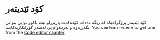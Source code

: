 # کۆد ئێدیتەر

کۆد ئێدیتەر پرۆگرامێکە کە رێگە دەدات کۆدەکەت پارێزراو بێت تاکوو دوایی بتوانی بگەڕێەوە و بەردەوام بی لەسەر گۆڕانکاریەکانت. You can learn where to get one from the [Code editor chapter](./code_editor/README.md)